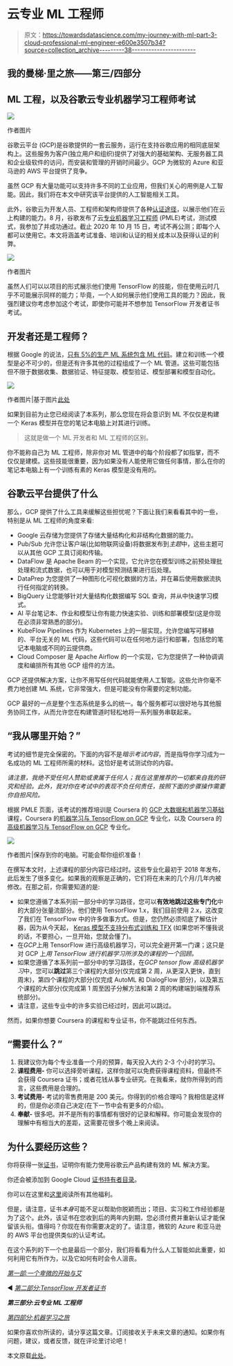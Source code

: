 # 云专业 ML 工程师

> 原文：<https://towardsdatascience.com/my-journey-with-ml-part-3-cloud-professional-ml-engineer-e600e3507b34?source=collection_archive---------38----------------------->

## 我的曼梯·里之旅——第三/四部分

## ML 工程，以及谷歌云专业机器学习工程师考试

![](img/d447c4e2d731aa82ffd7343e398db70f.png)

作者图片

谷歌云平台 (GCP)是谷歌提供的一套云服务，运行在支持谷歌应用的相同底层架构上。这些服务为客户(独立用户和组织)提供了对强大的基础架构、无服务器工具和企业级软件的访问，而安装和管理的开销时间最少。GCP 为微软的 Azure 和亚马逊的 AWS 平台提供了竞争。

虽然 GCP 有大量功能可以支持许多不同的工业应用，但我们关心的用例是人工智能。因此，我们将在本文中研究该平台提供的人工智能相关工具。

此外，谷歌云为开发人员、工程师和架构师提供了各种[认证途径](https://cloud.google.com/certification)，以展示他们在云上构建的能力。8 月，谷歌发布了云[专业机器学习工程师](https://cloud.google.com/certification/machine-learning-engineer) (PMLE)考试，测试模式，我参加了并成功通过。截止 2020 年 10 月 15 日，考试不再公测；即每个人都可以使用它。本文将涵盖考试准备、培训和认证的相关成本以及获得认证的利弊。

![](img/d34057791d37b562896759fa681b2fdb.png)

作者图片

虽然人们可以以项目的形式展示他们使用 TensorFlow 的技能，但在使用云时几乎不可能展示同样的能力；毕竟，一个人如何展示他们使用工具的能力？因此，我强烈建议你考虑参加这个考试，即使你可能并不想参加 TensorFlow 开发者证书考试。

## 开发者还是工程师？

根据 Google 的说法，[只有 5%的生产 ML 系统包含 ML 代码](https://developers.google.com/machine-learning/crash-course/production-ml-systems)。建立和训练一个模型是必不可少的，但是还有许多其他的过程组成了一个 ML 管道。这些可能包括但不限于数据收集、数据验证、特征提取、模型验证、模型部署和模型自动化。

![](img/59ed29f18fcab899e89b88a464c79708.png)

作者图片|基于图片[此处](https://developers.google.com/machine-learning/crash-course/production-ml-systems)

如果到目前为止您已经阅读了本系列，那么您现在将会意识到 ML 不仅仅是构建一个 Keras 模型并在您的笔记本电脑上对其进行训练。

> 这就是做一个 ML 开发者和 ML 工程师的区别。

你不能称自己为 ML 工程师，除非你对 ML 管道中的每个阶段都了如指掌，而不仅仅是建模。这些技能很重要，因为如果没有人能使用它做任何事情，那么在你的笔记本电脑上有一个训练有素的 Keras 模型是没有用的。

## 谷歌云平台提供了什么

那么，GCP 提供了什么工具来缓解这些担忧呢？下面让我们来看看其中的一些，特别是从 ML 工程师的角度来看:

*   Google 云存储为您提供了存储大量结构化和非结构化数据的能力。
*   Pub/Sub 允许您让客户端(比如物联网设备)将数据发布到*主题*中，这些主题可以从其他 GCP 工具订阅和传输。
*   DataFlow 是 Apache Beam 的一个实现，它允许您在模型训练之前预处理批处理和流式数据，也可以用于对模型预测结果进行后处理。
*   DataPrep 为您提供了一种图形化可视化数据的方法，并在幕后使用数据流执行任何指定的转换。
*   BigQuery 让您能够针对大量结构化数据编写 SQL 查询，并从中快速学习模式。
*   AI 平台笔记本、作业和模型让你有能力快速实验、训练和部署模型(这是你现在必须非常熟悉的部分)。
*   KubeFlow Pipelines 作为 Kubernetes 上的一层实现，允许您编写可移植的、平台无关的 ML 代码，这些代码可以在任何地方运行和部署，包括您的笔记本电脑或不同的云提供商。
*   Cloud Composer 是 Apache Airflow 的一个实现，它为您提供了一种协调调度和编排所有其他 GCP 组件的方法。

GCP 还提供解决方案，让你不用写任何代码就能使用人工智能。这些允许你毫不费力地创建 ML 系统，它非常强大，但是可能没有你需要的定制功能。

GCP 最好的一点是整个生态系统是多么的统一。每个服务都可以很好地与其他服务协同工作，从而允许您在构建管道时轻松地将一系列服务串联起来。

## “我从哪里开始？”

考试的细节是完全保密的。下面的内容不是*暗示考试内容*，而是指导你学习成为一名成功的 ML 工程师所需的材料。这恰好是考试测试你的内容。

*请注意，我绝不受任何人赞助或隶属于任何人；我在这里推荐的一切都来自我的研究和经验。此外，我对你在考试中的表现不负任何责任，按照下面的步骤操作需要你自担风险。*

根据 PMLE 页面，该考试的推荐培训是 Coursera 的 [GCP 大数据和机器学习基础](https://www.coursera.org/learn/gcp-big-data-ml-fundamentals)课程，Coursera 的[机器学习与 TensorFlow on GCP](https://www.coursera.org/specializations/machine-learning-tensorflow-gcp) 专业化，以及 Coursera 的[高级机器学习与 TensorFlow on GCP](https://www.coursera.org/specializations/advanced-machine-learning-tensorflow-gcp) 专业化。

![](img/f1f5ecff8354f5a2705bafa3fae97406.png)

作者图片|保存到你的电脑。可能会帮你组织准备！

在撰写本文时，上述课程的部分内容已经过时。这些专业化最初于 2018 年发布，此后发生了很多变化。如果我的观察是正确的，它们将在未来的几个月/几年内被修改。在那之前，你需要知道的是:

*   如果您遵循了本系列前一部分中的学习路径，您可以**有效地跳过这些专门化**中的大部分张量流部分。他们使用 TensorFlow 1.x，我们目前使用 2.x，这改变了我们在 TensorFlow 中的许多做事方式。但是，您仍然必须彻底了解估计器，因为从今天起， [Keras 模型不支持分布式训练和 TFX](https://www.tensorflow.org/guide/estimator) (如果您听不懂我说的话，不要担心，一旦开始，您就会懂了)。
*   在*GCP*上用 TensorFlow 进行高级机器学习，可以完全避开第一门课；这只是对 GCP 上*用 TensorFlow 进行机器学习所涉及的课程的一个回顾。*
*   如果您遵循了本系列前一部分中的学习路径，在*GCP tensor flow 高级机器学习*中，您可以**跳过**第三个课程的大部分(仅完成第 2 周，从更深入更快，直到周末)，第四个课程的大部分(仅完成 AutoML 和 DialogFlow 部分)，以及第五个课程的大部分(仅完成第 1 周至因子分解方法和第 2 周的构建端到端推荐系统部分)。
*   请注意，这些专业中的许多实验已经过时，因此可以跳过。

然而，如果你想要 Coursera 的课程和专业证书，你不能跳过任何东西。

## “需要什么？”

1.  我建议你为每个专业准备一个月的预算，每天投入大约 2-3 个小时的学习。
2.  **课程费用-** 你可以选择旁听课程，这样你就可以免费获得课程资料，但最终不会获得 Coursera 证书；或者花钱从事专业研究。在我看来，就你所得到的而言，这些费用是合理的。
3.  **考试费用-** 考试的零售费用是 200 美元。你得到的价格合理吗？我相信是这样的，但是你必须自己决定(在下一节中会有更多的介绍)。
4.  **奉献-** 很多吧。并不是所有的事情都有很好的记录和解释。你可能会发现你的理解中有相当大的差距，这需要花很多个晚上来阅读。

## 为什么要经历这些？

你将获得一张[证书](https://www.credential.net/dbe05714-34b6-4ab0-8144-9a66d1800d65)，证明你有能力使用谷歌云产品构建有效的 ML 解决方案。

你还会被添加到 Google Cloud [证书持有者目录](https://googlecloudcertified.credential.net/?order=best_match%20DESC&groups=205299)。

你可以在这里和[这里](https://support.google.com/cloud-certification/answer/9908350?hl=en&ref_topic=9750300)阅读所有其他福利。

但是，请注意，证书*本身*可能不足以帮助你脱颖而出；项目、实习和工作经验都是为了这个。此外，该证书在您收到后的两年内到期，您必须付费并重新认证才能保留该头衔。值得吗？你现在有你需要决定的了。请注意，微软的 Azure 和亚马逊的 AWS 平台也提供类似的认证考试。

在这个系列的下一个也是最后一个部分，我们将看看为什么人工智能如此重要，如何利用它有所作为，以及它如何有时会令人沮丧。

[*第一部:一个卑微的开始与艾*](https://medium.com/@virenlr/my-journey-with-ml-part-1-a-humble-beginning-with-ai-e01cc17cef01)

◀ [*第二部分:TensorFlow 开发者证书*](https://medium.com/@virenlr/my-journey-with-ml-part-2-tensorflow-developer-certificate-c38882cbe1a6)

***第三部分:云专业 ML 工程师***

[*第四部分:机器学习之旅*](https://medium.com/@virenlr/my-journey-with-ml-part-4-the-machine-learning-journey-9fac8b7b7dc3)

如果你喜欢你所读的，请分享这篇文章。订阅接收关于未来文章的通知。如果你有问题，建议，或者反馈，就在评论里讨论吧！

本文原载[此处](https://virenlr.com/2020/10/my-journey-with-ml-part-3-cloud-professional-ml-engineer/)。